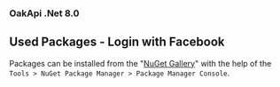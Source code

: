 ### OakApi .Net 8.0

## Used Packages - Login with Facebook
Packages can be installed from the "[NuGet Gallery](https://www.nuget.org/packages/Microsoft.AspNet.Identity.Core)" with the help of the `Tools > NuGet Package Manager > Package Manager Console`.



